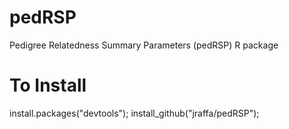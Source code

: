 # pedRSP
Pedigree Relatedness Summary Parameters (pedRSP) R package

# To Install

install.packages("devtools");
install_github("jraffa/pedRSP");
